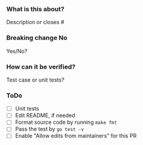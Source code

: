 ### What is this about?

Description or closes #<issue>

### Breaking change No

Yes/No?

### How can it be verified?

Test case or unit tests?

### ToDo

- [ ] Unit tests
- [ ] Edit README, if needed
- [ ] Format source code by running `make fmt`
- [ ] Pass the test by `go test -v`
- [ ] Enable "Allow edits from maintainers" for this PR